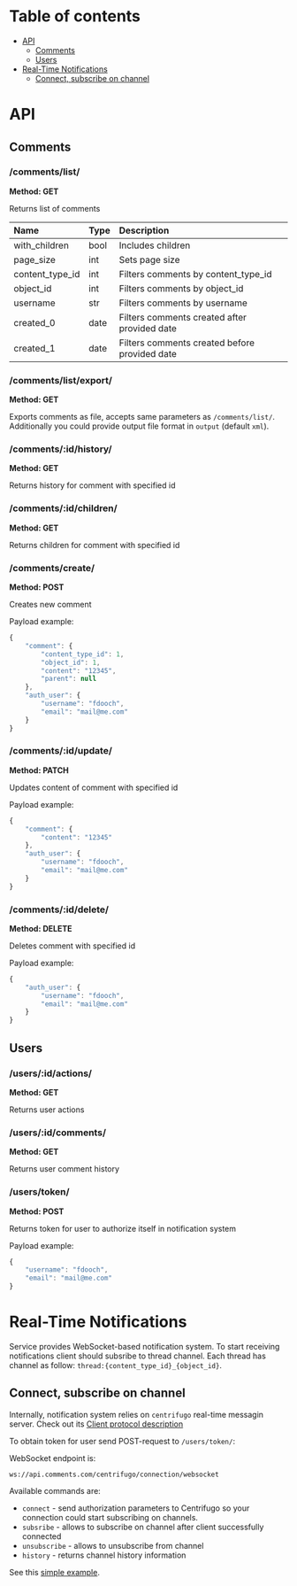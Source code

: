 # Table of contents
* [API](#api)
  * [Comments](#comments)
  * [Users](#users)
* [Real-Time Notifications](#real-time-notifications)
  * [Connect, subscribe on channel](#connect-subscribe-on-channel)

# API

## Comments

### /comments/list/

**Method: GET**

Returns list of comments

| Name             | Type    | Description |
| :-------------   | :------ | :------- |
| with_children    | bool    | Includes children |
| page_size        | int     | Sets page size |
| content_type_id  | int     | Filters comments by content_type_id |
| object_id        | int     | Filters comments by object_id |
| username         | str     | Filters comments by username |
| created_0        | date    | Filters comments created after provided date |
| created_1        | date    | Filters comments created before provided date |


### /comments/list/export/

**Method: GET**

Exports comments as file, accepts same parameters as `/comments/list/`.
Additionally you could provide output file format in `output` (default `xml`).


### /comments/:id/history/

**Method: GET**

Returns history for comment with specified id



### /comments/:id/children/

**Method: GET**

Returns children for comment with specified id


### /comments/create/

**Method: POST**

Creates new comment

Payload example:
```js
{
    "comment": {
        "content_type_id": 1,
        "object_id": 1,
        "content": "12345",
        "parent": null
    },
    "auth_user": {
        "username": "fdooch",
        "email": "mail@me.com"
    }
}
```


### /comments/:id/update/

**Method: PATCH**

Updates content of comment with specified id

Payload example:
```js
{
    "comment": {
        "content": "12345"
    },
    "auth_user": {
        "username": "fdooch",
        "email": "mail@me.com"
    }
}
```



### /comments/:id/delete/

**Method: DELETE**

Deletes comment with specified id

Payload example:
```js
{
    "auth_user": {
        "username": "fdooch",
        "email": "mail@me.com"
    }
}
```


## Users

### /users/:id/actions/

**Method: GET**

Returns user actions


### /users/:id/comments/

**Method: GET**

Returns user comment history


### /users/token/

**Method: POST**

Returns token for user to authorize itself in notification system

Payload example:
```js
{
    "username": "fdooch",
    "email": "mail@me.com"
}
```


# Real-Time Notifications

Service provides WebSocket-based notification system.
To start receiving notifications client should subsribe to thread channel.
Each thread has channel as follow:
`thread:{content_type_id}_{object_id}`.


## Connect, subscribe on channel

Internally, notification system relies on `centrifugo` real-time messagin server.
Check out its [Client protocol description](https://fzambia.gitbooks.io/centrifugal/content/server/client_protocol.html)

To obtain token for user send POST-request to `/users/token/`:


WebSocket endpoint is:
```
ws://api.comments.com/centrifugo/connection/websocket
```

Available commands are:
- `connect` - send authorization parameters to Centrifugo so your connection could start subscribing on channels.
- `subsribe` - allows to subscribe on channel after client successfully connected
- `unsubscribe` - allows to unsubscribe from channel
- `history` - returns channel history information

See this [simple example](../discuss/notifier.py).
